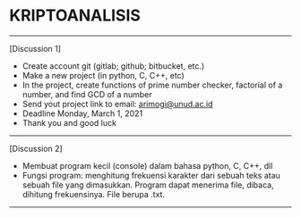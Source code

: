 # KRIPTOANALISIS
---------------------------------------------------------
[Discussion 1]
- Create account git (gitlab; github; bitbucket, etc.)
- Make a new project (in python, C, C++, etc)
- In the project, create functions of prime number checker, factorial of a number, and find GCD of a number
- Send yout project link to email: arimogi@unud.ac.id
- Deadline Monday, March 1, 2021
- Thank you and good luck
---------------------------------------------------------
[Discussion 2]
- Membuat program kecil (console) dalam bahasa python, C, C++, dll
- Fungsi program: menghitung frekuensi karakter dari sebuah teks atau sebuah file yang dimasukkan. Program dapat menerima file, dibaca, dihitung frekuensinya. File berupa .txt.
---------------------------------------------------------
